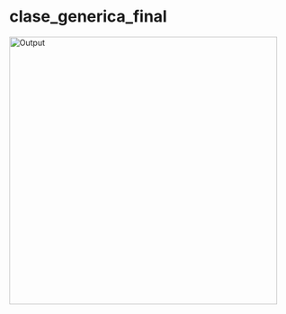﻿# clase_generica_final
<img width="476" alt="Output" src="https://github.com/user-attachments/assets/ef74e014-18fe-46dd-b00b-7cd7cf08a58c">
